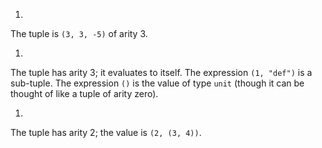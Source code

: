 1.
  The tuple is `(3, 3, -5)` of arity 3.

1.
  The tuple has arity 3; it evaluates to itself.  The expression `(1, "def")` is a
  sub-tuple.  The expression `()` is the value of type `unit` (though it can be
  thought of like a tuple of arity zero).

1.
  The tuple has arity 2; the value is `(2, (3, 4))`.


